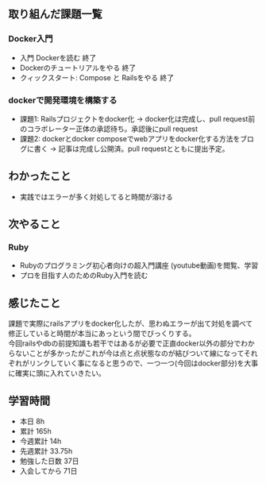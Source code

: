 ## 取り組んだ課題一覧
### Docker入門
- 入門 Dockerを読む 終了
- Dockerのチュートリアルをやる 終了
- クィックスタート: Compose と Railsをやる 終了

### dockerで開発環境を構築する
- 課題1: Railsプロジェクトをdocker化 → docker化は完成し、pull request前のコラボレーター正体の承認待ち。承認後にpull request
- 課題2: dockerとdocker composeでwebアプリをdocker化する方法をブログに書く → 記事は完成し公開済。pull requestとともに提出予定。

## わかったこと
- 実践ではエラーが多く対処してると時間が溶ける

## 次やること
### Ruby
- Rubyのプログラミング初心者向けの超入門講座 (youtube動画)を閲覧、学習
- プロを目指す人のためのRuby入門を読む

## 感じたこと
課題で実際にrailsアプリをdocker化したが、思わぬエラーが出て対処を調べて修正していると時間が本当にあっという間でびっくりする。  
今回railsやdbの前提知識も若干ではあるが必要で正直docker以外の部分でわからないことが多かったがこれが今は点と点状態なのが結びついて線になってそれぞれがリンクしていく事になると思うので、一つ一つ(今回はdocker部分)を大事に確実に頭に入れていきたい。

## 学習時間
- 本日 8h
- 累計 165h
- 今週累計 14h
- 先週累計 33.75h
- 勉強した日数 37日
- 入会してから 71日 
